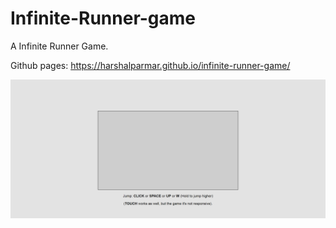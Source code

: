 # Infinite-Runner-game

A Infinite Runner Game.

Github pages: https://harshalparmar.github.io/infinite-runner-game/

![alt text](https://raw.githubusercontent.com/harshalparmar/Infinite-Runner-game/main/infinite-runner-game-img.png)
